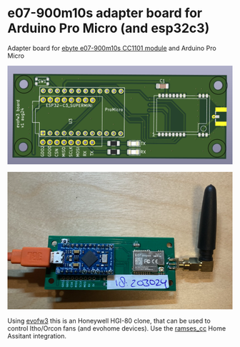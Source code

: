 # e07-900m10s adapter board for Arduino Pro Micro (and esp32c3)
Adapter board for [ebyte e07-900m10s CC1101 module](https://www.ebyte.com/en/product-view-news.html?id=1567) and Arduino Pro Micro

![pcb](pics/pcb.png)

![assembled board](pics/evofw3.png)

Using [evofw3](https://github.com/ghoti/evofw3) this is an Honeywell HGI-80 clone, that can be used to control Itho/Orcon fans (and evohome devices).
Use the [ramses_cc](https://github.com/zxdavb/ramses_cc) Home Assitant integration.